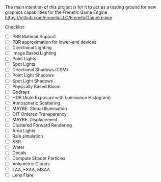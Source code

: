 The main intention of this project is for it to act as a testing ground for new graphics capabilities for the Frenetic Game Engine https://github.com/FreneticLLC/FreneticGameEngine

Checklist:
- [ ] PBR Material Support
- [ ] PBR approximation for lower-end devices
- [ ] Directional Lighting
- [ ] Image Based Lighting
- [ ] Point Lights
- [ ] Spot Lights
- [ ] Directional Shadows (CSM)
- [ ] Point Light Shadows
- [ ] Spot Light Shadows
- [ ] Physically Based Bloom
- [ ] Godrays
- [ ] HDR (Auto Exposure with Luminance Histogram)
- [ ] Atmospheric Scattering
- [ ] MAYBE: Global Illumination
- [ ] OIT Ordered Transparency
- [ ] MAYBE: Displacement
- [ ] Clustered Forward Rendering
- [ ] Area Lights
- [ ] Rain simulation
- [ ] SSR
- [ ] Water
- [ ] Decals
- [ ] Compute Shader Particles
- [ ] Volumetric Clouds
- [ ] TAA, FXAA, MSAA
- [ ] Lens Flare

